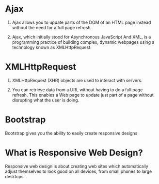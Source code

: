 # Ajax
 1. Ajax allows you to update parts of the DOM of an HTML page instead without the need for a full page refresh.
 
 2. Ajax, which initially stood for Asynchronous JavaScript And XML, is a programming practice of building complex, dynamic webpages using a technology known as XMLHttpRequest.

# XMLHttpRequest

1. XMLHttpRequest (XHR) objects are used to interact with servers. 

2. You can retrieve data from a URL without having to do a full page refresh. This enables a Web page to update just part of a page without disrupting what the user is doing.

# Bootstrap
 Bootstrap gives you the ability to easily create responsive designs

# What is Responsive Web Design?

Responsive web design is about creating web sites which automatically adjust themselves to look good on all devices, from small phones to large desktops.
